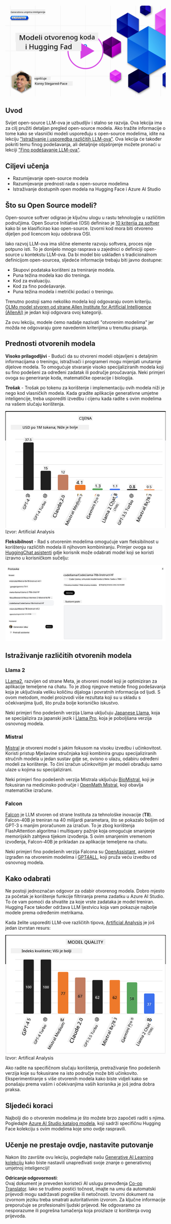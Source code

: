 <!--
CO_OP_TRANSLATOR_METADATA:
{
  "original_hash": "0bba96e53ab841d99db731892a51fab8",
  "translation_date": "2025-05-20T07:05:11+00:00",
  "source_file": "16-open-source-models/README.md",
  "language_code": "hr"
}
-->
[![Open Source Models](../../../translated_images/16-lesson-banner.7b9ebf8cdea6669d74be8212360e99a5653b0cd3ec513f50f12693ffec984ff1.hr.png)](https://aka.ms/gen-ai-lesson16-gh?WT.mc_id=academic-105485-koreyst)

## Uvod

Svijet open-source LLM-ova je uzbudljiv i stalno se razvija. Ova lekcija ima za cilj pružiti detaljan pregled open-source modela. Ako tražite informacije o tome kako se vlasnički modeli uspoređuju s open-source modelima, idite na lekciju ["Istraživanje i usporedba različitih LLM-ova"](../02-exploring-and-comparing-different-llms/README.md?WT.mc_id=academic-105485-koreyst). Ova lekcija će također pokriti temu finog podešavanja, ali detaljnije objašnjenje možete pronaći u lekciji ["Fino podešavanje LLM-ova"](../18-fine-tuning/README.md?WT.mc_id=academic-105485-koreyst).

## Ciljevi učenja

- Razumijevanje open-source modela
- Razumijevanje prednosti rada s open-source modelima
- Istraživanje dostupnih open modela na Hugging Face i Azure AI Studio

## Što su Open Source modeli?

Open-source softver odigrao je ključnu ulogu u rastu tehnologije u različitim područjima. Open Source Initiative (OSI) definirao je [10 kriterija za softver](https://web.archive.org/web/20241126001143/https://opensource.org/osd?WT.mc_id=academic-105485-koreyst) kako bi se klasificirao kao open-source. Izvorni kod mora biti otvoreno dijeljen pod licencom koju odobrava OSI.

Iako razvoj LLM-ova ima slične elemente razvoju softvera, proces nije potpuno isti. To je donijelo mnogo rasprava u zajednici o definiciji open-source u kontekstu LLM-ova. Da bi model bio usklađen s tradicionalnom definicijom open-sourcea, sljedeće informacije trebaju biti javno dostupne:

- Skupovi podataka korišteni za treniranje modela.
- Puna težina modela kao dio treninga.
- Kod za evaluaciju.
- Kod za fino podešavanje.
- Puna težina modela i metrički podaci o treningu.

Trenutno postoji samo nekoliko modela koji odgovaraju ovom kriteriju. [OLMo model stvoren od strane Allen Institute for Artificial Intelligence (AllenAI)](https://huggingface.co/allenai/OLMo-7B?WT.mc_id=academic-105485-koreyst) je jedan koji odgovara ovoj kategoriji.

Za ovu lekciju, modele ćemo nadalje nazivati "otvorenim modelima" jer možda ne odgovaraju gore navedenim kriterijima u trenutku pisanja.

## Prednosti otvorenih modela

**Visoko prilagodljivi** - Budući da su otvoreni modeli objavljeni s detaljnim informacijama o treningu, istraživači i programeri mogu mijenjati unutarnje dijelove modela. To omogućuje stvaranje visoko specijaliziranih modela koji su fino podešeni za određeni zadatak ili područje proučavanja. Neki primjeri ovoga su generiranje koda, matematičke operacije i biologija.

**Trošak** - Trošak po tokenu za korištenje i implementaciju ovih modela niži je nego kod vlasničkih modela. Kada gradite aplikacije generativne umjetne inteligencije, treba usporediti izvedbu i cijenu kada radite s ovim modelima na vašem slučaju korištenja.

![Model Cost](../../../translated_images/model-price.bf4c17ebea0f13045f3c10fb8615e171c6a664837cb2f4107c312552149ae88d.hr.png)  
Izvor: Artificial Analysis

**Fleksibilnost** - Rad s otvorenim modelima omogućuje vam fleksibilnost u korištenju različitih modela ili njihovom kombiniranju. Primjer ovoga su [HuggingChat asistenti](https://huggingface.co/chat?WT.mc_id=academic-105485-koreyst) gdje korisnik može odabrati model koji se koristi izravno u korisničkom sučelju:

![Choose Model](../../../translated_images/choose-model.1f574fd269d66a894a92f8b8a1c4c3e7cf9e2d9ece5fc66c7d95efdc5d01501d.hr.png)

## Istraživanje različitih otvorenih modela

### Llama 2

[LLama2](https://huggingface.co/meta-llama?WT.mc_id=academic-105485-koreyst), razvijen od strane Meta, je otvoreni model koji je optimiziran za aplikacije temeljene na chatu. To je zbog njegove metode finog podešavanja koja je uključivala veliku količinu dijaloga i povratnih informacija od ljudi. S ovom metodom, model proizvodi više rezultata koji su u skladu s očekivanjima ljudi, što pruža bolje korisničko iskustvo.

Neki primjeri fino podešenih verzija Llama uključuju [Japanese Llama](https://huggingface.co/elyza/ELYZA-japanese-Llama-2-7b?WT.mc_id=academic-105485-koreyst), koja se specijalizira za japanski jezik i [Llama Pro](https://huggingface.co/TencentARC/LLaMA-Pro-8B?WT.mc_id=academic-105485-koreyst), koja je poboljšana verzija osnovnog modela.

### Mistral

[Mistral](https://huggingface.co/mistralai?WT.mc_id=academic-105485-koreyst) je otvoreni model s jakim fokusom na visoku izvedbu i učinkovitost. Koristi pristup Mješavine stručnjaka koji kombinira grupu specijaliziranih stručnih modela u jedan sustav gdje se, ovisno o ulazu, odabiru određeni modeli za korištenje. To čini izračun učinkovitijim jer modeli obrađuju samo ulaze u kojima su specijalizirani.

Neki primjeri fino podešenih verzija Mistrala uključuju [BioMistral](https://huggingface.co/BioMistral/BioMistral-7B?text=Mon+nom+est+Thomas+et+mon+principal?WT.mc_id=academic-105485-koreyst), koji je fokusiran na medicinsko područje i [OpenMath Mistral](https://huggingface.co/nvidia/OpenMath-Mistral-7B-v0.1-hf?WT.mc_id=academic-105485-koreyst), koji obavlja matematičke izračune.

### Falcon

[Falcon](https://huggingface.co/tiiuae?WT.mc_id=academic-105485-koreyst) je LLM stvoren od strane Instituta za tehnološke inovacije (**TII**). Falcon-40B je treniran na 40 milijardi parametara, što se pokazalo boljim od GPT-3 s manjim proračunom za izračun. To je zbog korištenja FlashAttention algoritma i multiquery pažnje koja omogućuje smanjenje memorijskih zahtjeva tijekom izvođenja. S ovim smanjenim vremenom izvođenja, Falcon-40B je prikladan za aplikacije temeljene na chatu.

Neki primjeri fino podešenih verzija Falcona su [OpenAssistant](https://huggingface.co/OpenAssistant/falcon-40b-sft-top1-560?WT.mc_id=academic-105485-koreyst), asistent izgrađen na otvorenim modelima i [GPT4ALL](https://huggingface.co/nomic-ai/gpt4all-falcon?WT.mc_id=academic-105485-koreyst), koji pruža veću izvedbu od osnovnog modela.

## Kako odabrati

Ne postoji jednoznačan odgovor za odabir otvorenog modela. Dobro mjesto za početak je korištenje funkcije filtriranja prema zadatku u Azure AI Studio. To će vam pomoći da shvatite za koje vrste zadataka je model treniran. Hugging Face također održava LLM ljestvicu koja vam pokazuje najbolje modele prema određenim metrikama.

Kada želite usporediti LLM-ove različitih tipova, [Artificial Analysis](https://artificialanalysis.ai/?WT.mc_id=academic-105485-koreyst) je još jedan izvrstan resurs:

![Model Quality](../../../translated_images/model-quality.10696c659e8e327352b6c2352d000092a0a91abb31a1ffd337fb16a9edcb7d9c.hr.png)  
Izvor: Artifical Analysis

Ako radite na specifičnom slučaju korištenja, pretraživanje fino podešenih verzija koje su fokusirane na isto područje može biti učinkovito. Eksperimentiranje s više otvorenih modela kako biste vidjeli kako se ponašaju prema vašim i očekivanjima vaših korisnika je još jedna dobra praksa.

## Sljedeći koraci

Najbolji dio o otvorenim modelima je što možete brzo započeti raditi s njima. Pogledajte [Azure AI Studio katalog modela](https://ai.azure.com?WT.mc_id=academic-105485-koreyst), koji sadrži specifičnu Hugging Face kolekciju s ovim modelima koje smo ovdje raspravili.

## Učenje ne prestaje ovdje, nastavite putovanje

Nakon što završite ovu lekciju, pogledajte našu [Generative AI Learning kolekciju](https://aka.ms/genai-collection?WT.mc_id=academic-105485-koreyst) kako biste nastavili unapređivati svoje znanje o generativnoj umjetnoj inteligenciji!

**Odricanje odgovornosti**:  
Ovaj dokument je preveden koristeći AI uslugu prevođenja [Co-op Translator](https://github.com/Azure/co-op-translator). Iako se trudimo postići točnost, imajte na umu da automatski prijevodi mogu sadržavati pogreške ili netočnosti. Izvorni dokument na izvornom jeziku treba smatrati autoritativnim izvorom. Za ključne informacije preporučuje se profesionalni ljudski prijevod. Ne odgovaramo za nesporazume ili pogrešna tumačenja koja proizlaze iz korištenja ovog prijevoda.